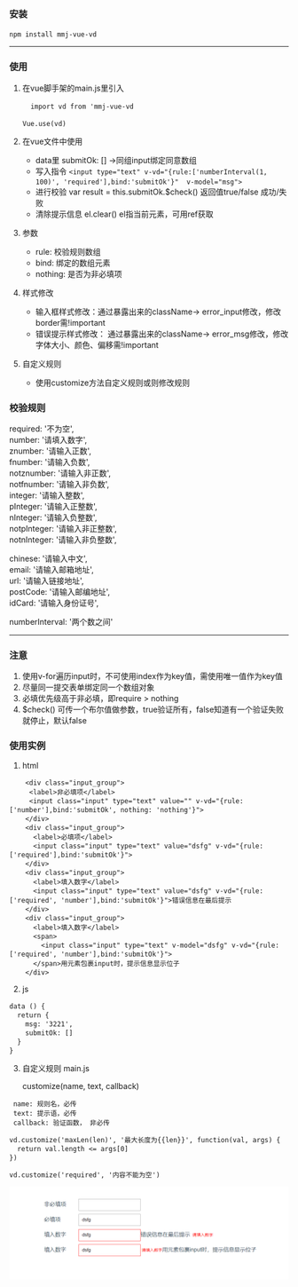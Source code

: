 ### 安装
  `
    npm install mmj-vue-vd
  `

---

### 使用

1. 在vue脚手架的main.js里引入

    `  
      import vd from 'mmj-vue-vd
    `

    `
      Vue.use(vd) 
    `
2. 在vue文件中使用
   + data里 submitOk: [] ->同组input绑定同意数组
   + 写入指令
      `<input type="text" v-vd="{rule:['numberInterval(1, 100)', 'required'],bind:'submitOk'}"  v-model="msg">`
   + 进行校验  var result = this.submitOk.$check()  返回值true/false  成功/失败
   + 清除提示信息 el.clear()  el指当前元素，可用ref获取
3. 参数 
   + rule: 校验规则数组
   + bind: 绑定的数组元素
   + nothing: 是否为非必填项
4. 样式修改
   + 输入框样式修改：通过暴露出来的className-> error_input修改，修改border需!important
   + 错误提示样式修改： 通过暴露出来的className-> error_msg修改，修改字体大小、颜色、偏移需!important
5. 自定义规则
   + 使用customize方法自定义规则或则修改规则

### 校验规则

  required: '不为空',</br>
  number: '请填入数字',</br>
  znumber: '请输入正数',</br>
  fnumber: '请输入负数',</br>
  notznumber: '请输入非正数',</br>
  notfnumber: '请输入非负数',</br>
  integer: '请输入整数',</br>
  pInteger: '请输入正整数',</br>
  nInteger: '请输入负整数',</br>
  notpInteger: '请输入非正整数',</br>
  notnInteger: '请输入非负整数',</br>

  chinese: '请输入中文',</br>
  email: '请输入邮箱地址',</br>
  url: '请输入链接地址',</br>
  postCode: '请输入邮编地址',</br>
  idCard: '请输入身份证号',</br>

  numberInterval: '两个数之间'</br>
  
---

### 注意
  1. 使用v-for遍历input时，不可使用index作为key值，需使用唯一值作为key值
  2. 尽量同一提交表单绑定同一个数组对象
  3. 必填优先级高于非必填，即require > nothing
  4. $check() 可传一个布尔值做参数，true验证所有，false知道有一个验证失败就停止，默认false

### 使用实例
1. html
```
    <div class="input_group">
     <label>非必填项</label>
     <input class="input" type="text" value="" v-vd="{rule:['number'],bind:'submitOk', nothing: 'nothing'}">
    </div>
    <div class="input_group">
      <label>必填项</label>
      <input class="input" type="text" value="dsfg" v-vd="{rule:['required'],bind:'submitOk'}">
    </div>
    <div class="input_group">
      <label>填入数字</label>
      <input class="input" type="text" value="dsfg" v-vd="{rule:['required', 'number'],bind:'submitOk'}">错误信息在最后提示
    </div>
    <div class="input_group">
      <label>填入数字</label>
      <span>
        <input class="input" type="text" v-model="dsfg" v-vd="{rule:['required', 'number'],bind:'submitOk'}">
      </span>用元素包裹input时，提示信息显示位子
    </div>
```
2. js
  ```
  data () {
    return {
      msg: '3221',
      submitOk: []
    }
  }
  ```
3. 自定义规则 main.js

   customize(name, text, callback)
  ```
   name: 规则名，必传
   text: 提示语，必传
   callback: 验证函数， 非必传
  ```

  ```
  vd.customize('maxLen(len)', '最大长度为{{len}}', function(val, args) {
    return val.length <= args[0]
  })
  ```
  ```
  vd.customize('required', '内容不能为空')
   ```
![img](./vue-formValidation/img/img.png "演示图")
